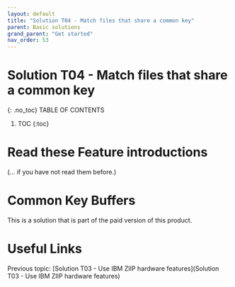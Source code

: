 ```yaml
---
layout: default
title: "Solution T04 - Match files that share a common key"
parent: Basic solutions
grand_parent: "Get started"
nav_order: 53
---
```


# Solution T04 - Match files that share a common key
{: .no_toc}
TABLE OF CONTENTS
1. TOC
{:toc}


# Read these Feature introductions
(... if you have not read them before.)



# Common Key Buffers
This is a solution that is part of the paid version of this product.

# Useful Links
Previous topic: [Solution T03 - Use IBM ZIIP hardware features](Solution T03 - Use IBM ZIIP hardware features)




